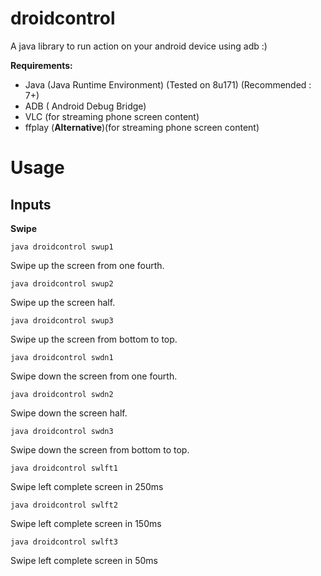 # droidcontrol
A java library to run action on your android device using adb :) 

**Requirements:**
- Java (Java Runtime Environment) (Tested on 8u171) (Recommended : 7+)
- ADB ( Android Debug Bridge)
- VLC (for streaming phone screen content)
- ffplay (**Alternative**)(for streaming phone screen content)

# Usage
## Inputs
  **Swipe**
  
  ```java droidcontrol swup1```
  
  Swipe up the screen from one fourth.
  
  
  ```java droidcontrol swup2```
  
  Swipe up the screen half.
  
  
  ```java droidcontrol swup3```
  
  Swipe up the screen from bottom to top.


  ```java droidcontrol swdn1```
  
  Swipe down the screen from one fourth.
  
  
  ```java droidcontrol swdn2```
  
  Swipe down the screen half.
  
  
  ```java droidcontrol swdn3```
  
  Swipe down the screen from bottom to top.


  ```java droidcontrol swlft1```
  
  Swipe left complete screen in 250ms
  
  
  ```java droidcontrol swlft2```
  
  Swipe left complete screen in 150ms
  
  
  ```java droidcontrol swlft3```
  
  Swipe left complete screen in 50ms

